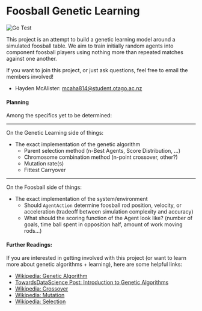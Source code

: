 # Foosball Genetic Learning

![Go Test](https://github.com/Otago-Computer-Science-Society/FoosballGeneticLearning/actions/workflows/goTest.yaml/badge.svg)

This project is an attempt to build a genetic learning model around a simulated foosball table. We aim to train initially random agents into component foosball players using nothing more than repeated matches against one another. 

If you want to join this project, or just ask questions, feel free to email the members involved!

- Hayden McAlister: mcaha814@student.otago.ac.nz

#### Planning

Among the specifics yet to be determined:

---
On the Genetic Learning side of things:

- The exact implementation of the genetic algorithm
    - Parent selection method (n-Best Agents, Score Distribution, ...)
    - Chromosome combination method (n-point crossover, other?)
    - Mutation rate(s) 
    - Fittest Carryover

---
On the Foosball side of things:

- The exact implementation of the system/environment
    - Should `AgentAction` determine foosball rod position, velocity, or acceleration (tradeoff between simulation complexity and accuracy)
    - What should the scoring function of the Agent look like? (number of goals, time ball spent in opposition half, amount of work moving rods...)


#### Further Readings:

If you are interested in getting involved with this project (or want to learn more about genetic algorithms + learning), here are some helpful links:

- [Wikipedia: Genetic Algorithm](https://en.wikipedia.org/wiki/Genetic_algorithm)
- [TowardsDataScience Post: Introduction to Genetic Algorithms](https://towardsdatascience.com/introduction-to-genetic-algorithms-including-example-code-e396e98d8bf3)
- [Wikipedia: Crossover](https://en.wikipedia.org/wiki/Crossover_(genetic_algorithm))
- [Wikipedia: Mutation](https://en.wikipedia.org/wiki/Mutation_(genetic_algorithm))
- [Wikipedia: Selection](https://en.wikipedia.org/wiki/Selection_(genetic_algorithm))

